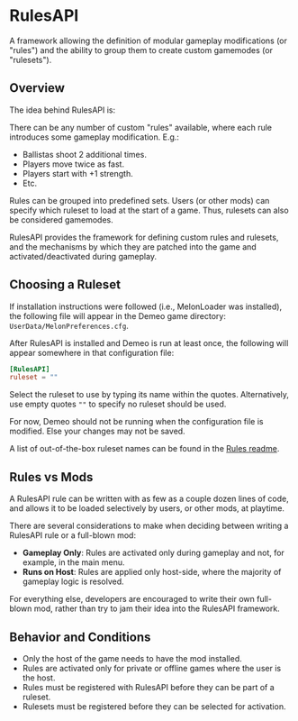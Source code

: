 # RulesAPI

A framework allowing the definition of modular gameplay modifications (or
"rules") and the ability to group them to create custom gamemodes (or
"rulesets").

## Overview

The idea behind RulesAPI is:

There can be any number of custom "rules" available, where each rule introduces
some gameplay modification. E.g.:
- Ballistas shoot 2 additional times.
- Players move twice as fast.
- Players start with +1 strength.
- Etc.

Rules can be grouped into predefined sets.  Users (or other mods) can specify
which ruleset to load at the start of a game.  Thus, rulesets can also be
considered gamemodes.

RulesAPI provides the framework for defining custom rules and rulesets, and the
mechanisms by which they are patched into the game and activated/deactivated
during gameplay.

## Choosing a Ruleset

If installation instructions were followed (i.e., MelonLoader was installed),
the following file will appear in the Demeo game directory:
`UserData/MelonPreferences.cfg`.

After RulesAPI is installed and Demeo is run at least once, the following will
appear somewhere in that configuration file:

```toml
[RulesAPI]
ruleset = ""
```

Select the ruleset to use by typing its name within the quotes.  Alternatively,
use empty quotes `""` to specify no ruleset should be used.

For now, Demeo should not be running when the configuration file is modified.
Else your changes may not be saved.

A list of out-of-the-box ruleset names can be found in the
[Rules readme](../RulesAPI_Essentials/README.md).

## Rules vs Mods

A RulesAPI rule can be written with as few as a couple dozen lines of code,
and allows it to be loaded selectively by users, or other mods, at playtime.

There are several considerations to make when deciding between writing a
RulesAPI rule or a full-blown mod:
- **Gameplay Only**: Rules are activated only during gameplay and not, for
  example, in the main menu.
- **Runs on Host**: Rules are applied only host-side, where the majority of
  gameplay logic is resolved.

For everything else, developers are encouraged to write their own full-blown
mod, rather than try to jam their idea into the RulesAPI framework. 

## Behavior and Conditions

- Only the host of the game needs to have the mod installed.
- Rules are activated only for private or offline games where the user is the host.
- Rules must be registered with RulesAPI before they can be part of a ruleset.
- Rulesets must be registered before they can be selected for activation.
